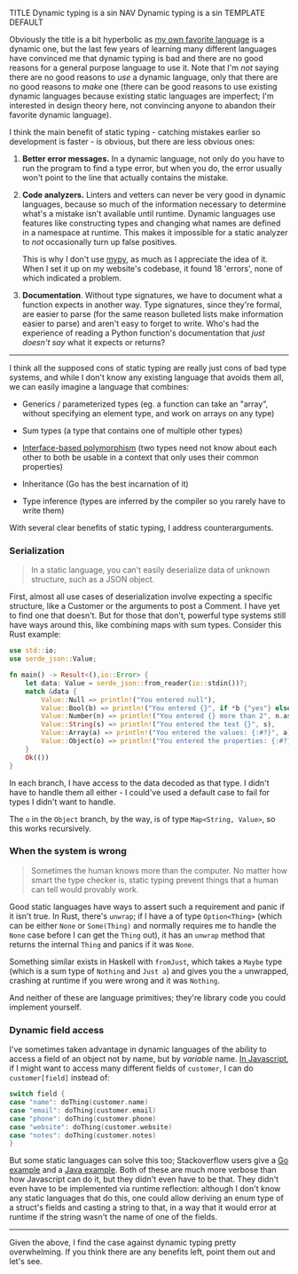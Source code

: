 TITLE Dynamic typing is a sin
NAV Dynamic typing is a sin
TEMPLATE DEFAULT

Obviously the title is a bit hyperbolic as [my own favorite language](https://yujiri.xyz/software/python) is a dynamic one, but the last few years of learning many different languages have convinced me that dynamic typing is bad and there are no good reasons for a general purpose language to use it. Note that I'm *not* saying there are no good reasons to *use* a dynamic language, only that there are no good reasons to *make* one (there can be good reasons to use existing dynamic languages because existing static languages are imperfect; I'm interested in design theory here, not convincing anyone to abandon their favorite dynamic language).

I think the main benefit of static typing - catching mistakes earlier so development is faster - is obvious, but there are less obvious ones:

1. **Better error messages.** In a dynamic language, not only do you have to run the program to find a type error, but when you do, the error usually won't point to the line that actually contains the mistake.

2. **Code analyzers.** Linters and vetters can never be very good in dynamic languages, because so much of the information necessary to determine what's a mistake isn't available until runtime. Dynamic languages use features like constructing types and changing what names are defined in a namespace at runtime. This makes it impossible for a static analyzer to *not* occasionally turn up false positives.

	This is why I don't use [mypy](http://mypy-lang.org), as much as I appreciate the idea of it. When I set it up on my website's codebase, it found 18 'errors', none of which indicated a problem.

3. **Documentation**. Without type signatures, we have to document what a function expects in another way. Type signatures, since they're formal, are easier to parse (for the same reason bulleted lists make information easier to parse) and aren't easy to forget to write. Who's had the experience of reading a Python function's documentation that *just doesn't say* what it expects or returns?

---

I think all the supposed cons of static typing are really just cons of bad type systems, and while I don't know any existing language that avoids them all, we can easily imagine a language that combines:

* Generics / parameterized types (eg. a function can take an "array", without specifying an element type, and work on arrays on any type)

* Sum types (a type that contains one of multiple other types)

* [Interface-based polymorphism](https://yujiri.xyz/software/oop) (two types need not know about each other to both be usable in a context that only uses their common properties)

* Inheritance (Go has the best incarnation of it)

* Type inference (types are inferred by the compiler so you rarely have to write them)

With several clear benefits of static typing, I address counterarguments.

### Serialization

> In a static language, you can't easily deserialize data of unknown structure, such as a JSON object.

First, almost all use cases of deserialization involve expecting a specific structure, like a Customer or the arguments to post a Comment. I have yet to find one that doesn't. But for those that don't, powerful type systems still have ways around this, like combining maps with sum types. Consider this Rust example:

```rust
use std::io;
use serde_json::Value;

fn main() -> Result<(),io::Error> {
	let data: Value = serde_json::from_reader(io::stdin())?;
	match &data {
		Value::Null => println!("You entered null"),
		Value::Bool(b) => println!("You entered {}", if *b {"yes"} else {"no"}),
		Value::Number(n) => println!("You entered {} more than 2", n.as_f64().unwrap() - 2.),
		Value::String(s) => println!("You entered the text {}", s),
		Value::Array(a) => println!("You entered the values: {:#?}", a),
		Value::Object(o) => println!("You entered the properties: {:#?}", o),
	}
	Ok(())
}
```
In each branch, I have access to the data decoded as that type. I didn't have to handle them all either - I could've used a default case to fail for types I didn't want to handle.

The `o` in the `Object` branch, by the way, is of type `Map<String, Value>`, so this works recursively.

### When the system is wrong

> Sometimes the human knows more than the computer. No matter how smart the type checker is, static typing prevent things that a human can tell would provably work.

Good static languages have ways to assert such a requirement and panic if it isn't true. In Rust, there's `unwrap`; if I have a of type `Option<Thing>` (which can be either `None` or `Some(Thing)` and normally requires me to handle the `None` case before I can get the `Thing` out), it has an `unwrap` method that returns the internal `Thing` and panics if it was `None`.

Something similar exists in Haskell with `fromJust`, which takes a `Maybe` type (which is a sum type of `Nothing` and `Just a`) and gives you the `a` unwrapped, crashing at runtime if you were wrong and it was `Nothing`.

And neither of these are language primitives; they're library code you could implement yourself.

### Dynamic field access

I've sometimes taken advantage in dynamic languages of the ability to access a field of an object not by name, but by *variable* name. [In Javascript](https://yujiri.xyz/software/javascript), if I might want to access many different fields of `customer`, I can do `customer[field]` instead of:
```c
switch field {
case "name": doThing(customer.name)
case "email": doThing(customer.email)
case "phone": doThing(customer.phone)
case "website": doThing(customer.website)
case "notes": doThing(customer.notes)
}

```
But some static languages can solve this too; Stackoverflow users give a [Go example](https://stackoverflow.com/a/18931036/12211329) and a [Java example](https://stackoverflow.com/a/2127209/12211329). Both of these are much more verbose than how Javascript can do it, but they didn't even have to be that. They didn't even have to be implemented via runtime reflection: although I don't know any static languages that do this, one could allow deriving an enum type of a struct's fields and casting a string to that, in a way that it would error at runtime if the string wasn't the name of one of the fields.

---

Given the above, I find the case against dynamic typing pretty overwhelming. If you think there are any benefits left, point them out and let's see.
